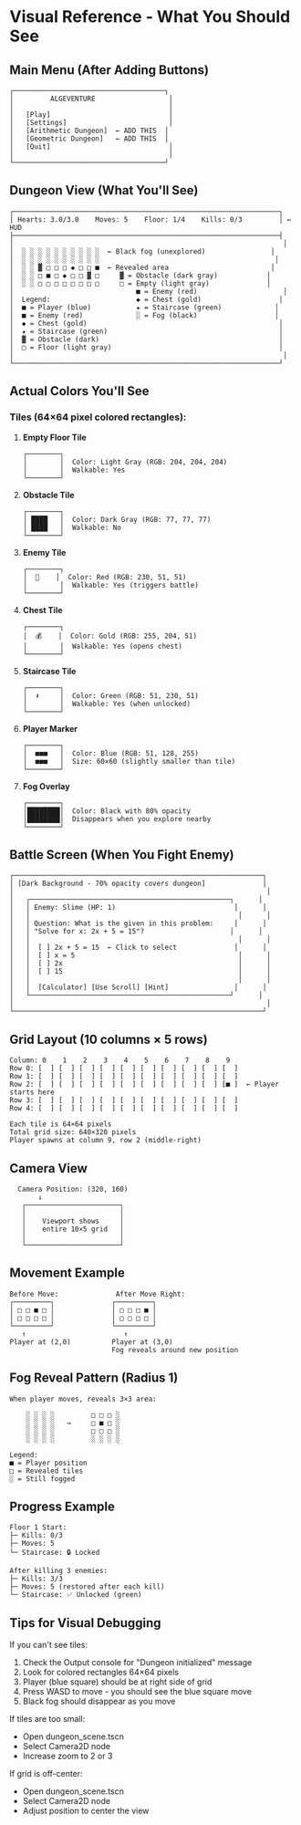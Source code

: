 # Visual Reference - What You Should See

## Main Menu (After Adding Buttons)

```
┌─────────────────────────────────────┐
│         ALGEVENTURE                  │
│                                      │
│   [Play]                             │
│   [Settings]                         │
│   [Arithmetic Dungeon]  ← ADD THIS  │
│   [Geometric Dungeon]   ← ADD THIS  │
│   [Quit]                             │
│                                      │
└─────────────────────────────────────┘
```

## Dungeon View (What You'll See)

```
┌─────────────────────────────────────────────────────────────────┐
│ Hearts: 3.0/3.0    Moves: 5    Floor: 1/4    Kills: 0/3         │ ← HUD
├─────────────────────────────────────────────────────────────────┤
│                                                                  │
│  ░ ░ ░ ░ ░ ░ ░ ░ ░ ░  ← Black fog (unexplored)                │
│  ░ ░ ░ ░ ░ ░ ░ ░ ░ ░                                           │
│  ░ ░ ▓ □ □ □ ◆ □ □ ■  ← Revealed area                         │
│  ░ ░ □ ■ □ ◆ □ □ ▓ □     ▓ = Obstacle (dark gray)            │
│  ░ ░ □ □ □ □ □ □ □ □     □ = Empty (light gray)              │
│                              ■ = Enemy (red)                     │
│  Legend:                     ◆ = Chest (gold)                   │
│  ■ = Player (blue)           ★ = Staircase (green)             │
│  ■ = Enemy (red)             ░ = Fog (black)                   │
│  ◆ = Chest (gold)                                               │
│  ★ = Staircase (green)                                          │
│  ▓ = Obstacle (dark)                                            │
│  □ = Floor (light gray)                                         │
│                                                                  │
└─────────────────────────────────────────────────────────────────┘
```

## Actual Colors You'll See

### Tiles (64×64 pixel colored rectangles):

1. **Empty Floor Tile**
   ```
   ┌────────┐
   │        │  Color: Light Gray (RGB: 204, 204, 204)
   │        │  Walkable: Yes
   └────────┘
   ```

2. **Obstacle Tile**
   ```
   ┌────────┐
   │ ████   │  Color: Dark Gray (RGB: 77, 77, 77)
   │ ████   │  Walkable: No
   └────────┘
   ```

3. **Enemy Tile**
   ```
   ┌────────┐
   │  👹    │  Color: Red (RGB: 230, 51, 51)
   │        │  Walkable: Yes (triggers battle)
   └────────┘
   ```

4. **Chest Tile**
   ```
   ┌────────┐
   │  💰    │  Color: Gold (RGB: 255, 204, 51)
   │        │  Walkable: Yes (opens chest)
   └────────┘
   ```

5. **Staircase Tile**
   ```
   ┌────────┐
   │  ⬇️     │  Color: Green (RGB: 51, 230, 51)
   │        │  Walkable: Yes (when unlocked)
   └────────┘
   ```

6. **Player Marker**
   ```
   ┌────────┐
   │  ■■■   │  Color: Blue (RGB: 51, 128, 255)
   │  ■■■   │  Size: 60×60 (slightly smaller than tile)
   └────────┘
   ```

7. **Fog Overlay**
   ```
   ┌────────┐
   │████████│  Color: Black with 80% opacity
   │████████│  Disappears when you explore nearby
   └────────┘
   ```

## Battle Screen (When You Fight Enemy)

```
┌─────────────────────────────────────────────────────────────┐
│ [Dark Background - 70% opacity covers dungeon]              │
│                                                              │
│   ┌─────────────────────────────────────────────────┐      │
│   │ Enemy: Slime (HP: 1)                             │      │
│   │                                                   │      │
│   │ Question: What is the given in this problem:     │      │
│   │ "Solve for x: 2x + 5 = 15"?                     │      │
│   │                                                   │      │
│   │  [ ] 2x + 5 = 15  ← Click to select              │      │
│   │  [ ] x = 5                                        │      │
│   │  [ ] 2x                                           │      │
│   │  [ ] 15                                           │      │
│   │                                                   │      │
│   │  [Calculator] [Use Scroll] [Hint]                │      │
│   └─────────────────────────────────────────────────┘      │
│                                                              │
└─────────────────────────────────────────────────────────────┘
```

## Grid Layout (10 columns × 5 rows)

```
Column: 0    1    2    3    4    5    6    7    8    9
Row 0: [  ] [  ] [  ] [  ] [  ] [  ] [  ] [  ] [  ] [  ]
Row 1: [  ] [  ] [  ] [  ] [  ] [  ] [  ] [  ] [  ] [  ]
Row 2: [  ] [  ] [  ] [  ] [  ] [  ] [  ] [  ] [  ] [■ ]  ← Player starts here
Row 3: [  ] [  ] [  ] [  ] [  ] [  ] [  ] [  ] [  ] [  ]
Row 4: [  ] [  ] [  ] [  ] [  ] [  ] [  ] [  ] [  ] [  ]

Each tile is 64×64 pixels
Total grid size: 640×320 pixels
Player spawns at column 9, row 2 (middle-right)
```

## Camera View

```
  Camera Position: (320, 160)
       ↓
   ┌───────────────────────┐
   │                       │
   │    Viewport shows     │
   │    entire 10×5 grid   │
   │                       │
   └───────────────────────┘
```

## Movement Example

```
Before Move:              After Move Right:
┌─────────┐              ┌─────────┐
│ □ □ ■ □ │              │ □ □ □ ■ │
│ □ □ □ □ │              │ □ □ □ □ │
└─────────┘              └─────────┘
   ↑                        ↑
Player at (2,0)          Player at (3,0)
                         Fog reveals around new position
```

## Fog Reveal Pattern (Radius 1)

```
When player moves, reveals 3×3 area:

    ░ ░ ░ ░         □ □ □ ░
    ░ ░ ░ ░   →     □ ■ □ ░
    ░ ░ ░ ░         □ □ □ ░
    ░ ░ ░ ░         ░ ░ ░ ░

Legend:
■ = Player position
□ = Revealed tiles
░ = Still fogged
```

## Progress Example

```
Floor 1 Start:
├─ Kills: 0/3
├─ Moves: 5
└─ Staircase: 🔒 Locked

After killing 3 enemies:
├─ Kills: 3/3
├─ Moves: 5 (restored after each kill)
└─ Staircase: ✅ Unlocked (green)
```

## Tips for Visual Debugging

If you can't see tiles:
1. Check the Output console for "Dungeon initialized" message
2. Look for colored rectangles 64×64 pixels
3. Player (blue square) should be at right side of grid
4. Press WASD to move - you should see the blue square move
5. Black fog should disappear as you move

If tiles are too small:
- Open dungeon_scene.tscn
- Select Camera2D node
- Increase zoom to 2 or 3

If grid is off-center:
- Open dungeon_scene.tscn
- Select Camera2D node
- Adjust position to center the view
